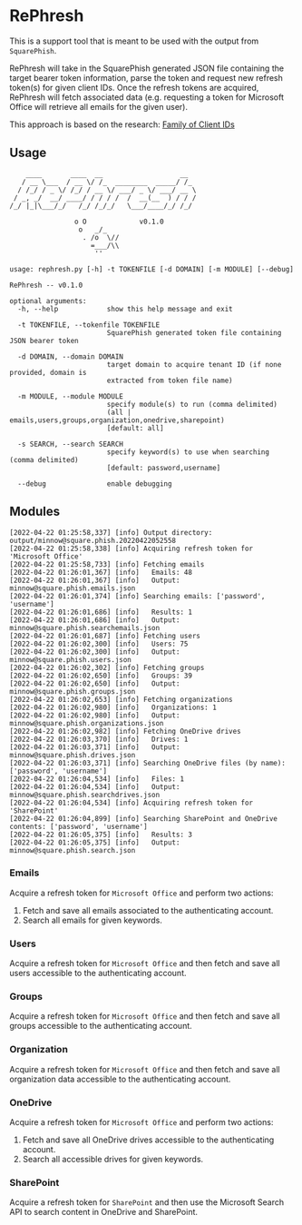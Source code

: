 # RePhresh

This is a support tool that is meant to be used with the output from `SquarePhish`.

RePhresh will take in the SquarePhish generated JSON file containing the target bearer token information, parse the token and request new refresh token(s) for given client IDs. Once the refresh tokens are acquired, RePhresh will fetch associated data (e.g. requesting a token for Microsoft Office will retrieve all emails for the given user).

This approach is based on the research: [Family of Client IDs](https://github.com/secureworks/family-of-client-ids-research)

## Usage

```
    ____       ____  __                   __  
   / __ \___  / __ \/ /_  ________  _____/ /_ 
  / /_/ / _ \/ /_/ / __ \/ ___/ _ \/ ___/ __ \
 / _, _/  __/ ____/ / / / /  /  __(__  ) / / /
/_/ |_|\___/_/   /_/ /_/_/   \___/____/_/ /_/ 

                o O             v0.1.0
                 o   _/_
                  . /o  \//
                    =___/\\
                     ''

usage: rephresh.py [-h] -t TOKENFILE [-d DOMAIN] [-m MODULE] [--debug]

RePhresh -- v0.1.0

optional arguments:
  -h, --help            show this help message and exit

  -t TOKENFILE, --tokenfile TOKENFILE
                        SquarePhish generated token file containing JSON bearer token

  -d DOMAIN, --domain DOMAIN
                        target domain to acquire tenant ID (if none provided, domain is
                        extracted from token file name)

  -m MODULE, --module MODULE
                        specify module(s) to run (comma delimited)
                        (all | emails,users,groups,organization,onedrive,sharepoint)
                        [default: all]

  -s SEARCH, --search SEARCH
                        specify keyword(s) to use when searching (comma delimited)
                        [default: password,username]

  --debug               enable debugging
```

## Modules

```
[2022-04-22 01:25:58,337] [info] Output directory: output/minnow@square.phish.20220422052558
[2022-04-22 01:25:58,338] [info] Acquiring refresh token for 'Microsoft Office'
[2022-04-22 01:25:58,733] [info] Fetching emails
[2022-04-22 01:26:01,367] [info]   Emails: 48
[2022-04-22 01:26:01,367] [info]   Output: minnow@square.phish.emails.json
[2022-04-22 01:26:01,374] [info] Searching emails: ['password', 'username']
[2022-04-22 01:26:01,686] [info]   Results: 1
[2022-04-22 01:26:01,686] [info]   Output: minnow@square.phish.searchemails.json
[2022-04-22 01:26:01,687] [info] Fetching users
[2022-04-22 01:26:02,300] [info]   Users: 75
[2022-04-22 01:26:02,300] [info]   Output: minnow@square.phish.users.json
[2022-04-22 01:26:02,302] [info] Fetching groups
[2022-04-22 01:26:02,650] [info]   Groups: 39
[2022-04-22 01:26:02,650] [info]   Output: minnow@square.phish.groups.json
[2022-04-22 01:26:02,653] [info] Fetching organizations
[2022-04-22 01:26:02,980] [info]   Organizations: 1
[2022-04-22 01:26:02,980] [info]   Output: minnow@square.phish.organizations.json
[2022-04-22 01:26:02,982] [info] Fetching OneDrive drives
[2022-04-22 01:26:03,370] [info]   Drives: 1
[2022-04-22 01:26:03,371] [info]   Output: minnow@square.phish.drives.json
[2022-04-22 01:26:03,371] [info] Searching OneDrive files (by name): ['password', 'username']
[2022-04-22 01:26:04,534] [info]   Files: 1
[2022-04-22 01:26:04,534] [info]   Output: minnow@square.phish.searchdrives.json
[2022-04-22 01:26:04,534] [info] Acquiring refresh token for 'SharePoint'
[2022-04-22 01:26:04,899] [info] Searching SharePoint and OneDrive contents: ['password', 'username']
[2022-04-22 01:26:05,375] [info]   Results: 3
[2022-04-22 01:26:05,375] [info]   Output: minnow@square.phish.search.json
```

### Emails

Acquire a refresh token for `Microsoft Office` and perform two actions:
1. Fetch and save all emails associated to the authenticating account.
2. Search all emails for given keywords.

### Users

Acquire a refresh token for `Microsoft Office` and then fetch and save all users accessible to the authenticating account.

### Groups

Acquire a refresh token for `Microsoft Office` and then fetch and save all groups accessible to the authenticating account.

### Organization

Acquire a refresh token for `Microsoft Office` and then fetch and save all organization data accessible to the authenticating account.

### OneDrive

Acquire a refresh token for `Microsoft Office` and perform two actions:
1. Fetch and save all OneDrive drives accessible to the authenticating account.
2. Search all accessible drives for given keywords.

### SharePoint

Acquire a refresh token for `SharePoint` and then use the Microsoft Search API to search content in OneDrive and SharePoint.